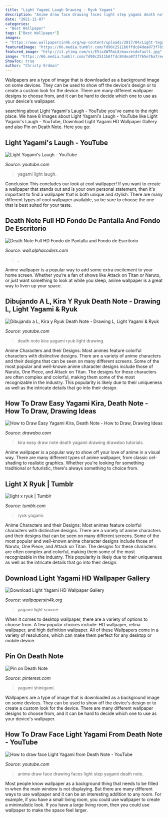 ```yaml
---
title: "Light Yagami Laugh Drawing - Ryuk Yagami"
description: "Anime draw face drawing faces light step yagami death note"
date: "2021-11-07"
categories:
- "Best Wallpaper"
tags: ["Best Wallpaper"]
images:
- "https://www.wallpapersin4k.org/wp-content/uploads/2017/04/Light-Yagami-HD-Wallpaper-9.jpg"
featuredImage: "https://66.media.tumblr.com/fd90c2511b6ffdc84dea073f765e76a7/eedf787c14a2c493-dc/s400x600/532758330f6052962280490943165f205432547c.gifv"
featured_image: "http://i1.ytimg.com/vi/E5ixXW7RoL8/maxresdefault.jpg"
image: "https://66.media.tumblr.com/fd90c2511b6ffdc84dea073f765e76a7/eedf787c14a2c493-dc/s400x600/532758330f6052962280490943165f205432547c.gifv"
ShowToc: true
author: "Christy Erdman"
---
```



Wallpapers are a type of image that is downloaded as a background image on some devices. They can be used to show off the device's design or to create a custom look for the device. There are many different wallpaper designs to choose from, and it can be hard to decide which one to use as your device's wallpaper.

	

		
searching about Light Yagami&#039;s Laugh - YouTube you've came to the right place. We have 8 Images about Light Yagami&#039;s Laugh - YouTube like Light Yagami&#039;s Laugh - YouTube, Download Light Yagami HD Wallpaper Gallery and also Pin on Death Note. Here you go:
		
    
## Light Yagami&#039;s Laugh - YouTube

<img loading=lazy src="https://i.ytimg.com/vi/kn_VsZFPQjA/maxresdefault.jpg" onerror="this.onerror=null;this.src='https://tse1.mm.bing.net/th?id=OIP.0cr9CCDuYyH1YcdGGw0R-QHaEK&amp;pid=15.1';" alt="Light Yagami&#039;s Laugh - YouTube">

_Source: youtube.com_

>yagami light laugh. 

	

Conclusion
This concludes our look at cool wallpaper! If you want to create a wallpaper that stands out and is your own personal statement, then it's important to find a wallpaper that is both unique and stylish. There are many different types of cool wallpaper available, so be sure to choose the one that is best suited for your taste.

    
## Death Note Full HD Fondo De Pantalla And Fondo De Escritorio

<img loading=lazy src="https://images3.alphacoders.com/192/thumb-1920-192129.jpg" onerror="this.onerror=null;this.src='https://tse3.mm.bing.net/th?id=OIP.ts04EIPeZCJWr7eP1voRjwHaEo&amp;pid=15.1';" alt="Death Note Full HD Fondo de Pantalla and Fondo de Escritorio">

_Source: wall.alphacoders.com_

>. 

	

Anime wallpaper is a popular way to add some extra excitement to your home screen. Whether you’re a fan of shows like Attack on Titan or Naruto, or just want something to look at while you sleep, anime wallpaper is a great way to liven up your space.

    
## Dibujando A L, Kira Y Ryuk Death Note - Drawing L, Light Yagami &amp; Ryuk

<img loading=lazy src="https://i.ytimg.com/vi/ks-BKFvHSCo/maxresdefault.jpg" onerror="this.onerror=null;this.src='https://tse1.mm.bing.net/th?id=OIP.iKe5oQqSUW2zqIwquoc5aAHaEK&amp;pid=15.1';" alt="Dibujando a L, Kira y Ryuk Death Note - Drawing L, Light Yagami &amp; Ryuk">

_Source: youtube.com_

>death note kira yagami ryuk light drawing. 

	

Anime Characters and their Designs: Most animes feature colorful characters with distinctive designs.
There are a variety of anime characters and their designs that can be seen on many different screens. Some of the most popular and well-known anime character designs include those of Naruto, One Piece, and Attack on Titan. The designs for these characters are often complex and colorful, making them some of the most recognizable in the industry. This popularity is likely due to their uniqueness as well as the intricate details that go into their design.

    
## How To Draw Easy Yagami Kira, Death Note - How To Draw, Drawing Ideas

<img loading=lazy src="http://drawdoo.com/wp-content/uploads/tutorials/DeathNote/lesson01/step_00.png" onerror="this.onerror=null;this.src='https://tse4.mm.bing.net/th?id=OIP.nwkmU9NiVZHBx0UdjnswWAHaGh&amp;pid=15.1';" alt="How to Draw Easy Yagami Kira, Death Note - How to Draw, Drawing Ideas">

_Source: drawdoo.com_

>kira easy draw note death yagami drawing drawdoo tutorials. 

	

Anime wallpaper is a popular way to show off your love of anime in a visual way. There are many different types of anime wallpaper, from classic cel-shading to realistic graphics. Whether you're looking for something traditional or futuristic, there's always something to choice from.

    
## Light X Ryuk | Tumblr

<img loading=lazy src="https://66.media.tumblr.com/fd90c2511b6ffdc84dea073f765e76a7/eedf787c14a2c493-dc/s400x600/532758330f6052962280490943165f205432547c.gifv" onerror="this.onerror=null;this.src='https://tse3.mm.bing.net/th?id=OIP.0nocCTvpKE7gRkHSQwpyfwAAAA&amp;pid=15.1';" alt="light x ryuk | Tumblr">

_Source: tumblr.com_

>ryuk yagami. 

	

Anime Characters and their Designs: Most animes feature colorful characters with distinctive designs.
There are a variety of anime characters and their designs that can be seen on many different screens. Some of the most popular and well-known anime character designs include those of Naruto, One Piece, and Attack on Titan. The designs for these characters are often complex and colorful, making them some of the most recognizable in the industry. This popularity is likely due to their uniqueness as well as the intricate details that go into their design.

    
## Download Light Yagami HD Wallpaper Gallery

<img loading=lazy src="https://www.wallpapersin4k.org/wp-content/uploads/2017/04/Light-Yagami-HD-Wallpaper-9.jpg" onerror="this.onerror=null;this.src='https://tse4.mm.bing.net/th?id=OIP.2YmwbYJzDrWIP9k9HNLlbgHaEK&amp;pid=15.1';" alt="Download Light Yagami HD Wallpaper Gallery">

_Source: wallpapersin4k.org_

>yagami light source. 

	

When it comes to desktop wallpaper, there are a variety of options to choose from. A few popular choices include: HD wallpaper, retina wallpaper, and high definition wallpaper. All of these Wallpapers come in a variety of resolutions, which can make them perfect for any desktop or mobile device. 

    
## Pin On Death Note

<img loading=lazy src="https://i.pinimg.com/736x/d0/7d/0c/d07d0c92f76dda655bc77dccb5c58b31.jpg" onerror="this.onerror=null;this.src='https://tse3.mm.bing.net/th?id=OIP._fgMzpYSB3Q1S39IlKv3CwHaKh&amp;pid=15.1';" alt="Pin on Death Note">

_Source: pinterest.com_

>yagami shinigami. 

	

Wallpapers are a type of image that is downloaded as a background image on some devices. They can be used to show off the device's design or to create a custom look for the device. There are many different wallpaper designs to choose from, and it can be hard to decide which one to use as your device's wallpaper.

    
## How To Draw Face Light Yagami From Death Note - YouTube

<img loading=lazy src="http://i1.ytimg.com/vi/E5ixXW7RoL8/maxresdefault.jpg" onerror="this.onerror=null;this.src='https://tse3.mm.bing.net/th?id=OIP.IxKwxtlHZyeEHKHSvX5Y-wHaEK&amp;pid=15.1';" alt="How to draw face Light Yagami from Death Note - YouTube">

_Source: youtube.com_

>anime draw face drawing faces light step yagami death note. 

	

Most people know wallpaper as a background thing that needs to be filled in when the main window is not displaying. But there are many different ways to use wallpaper and it can be an interesting addition to any room. For example, if you have a small living room, you could use wallpaper to create a minimalistic look. If you have a large living room, then you could use wallpaper to make the space feel larger.

